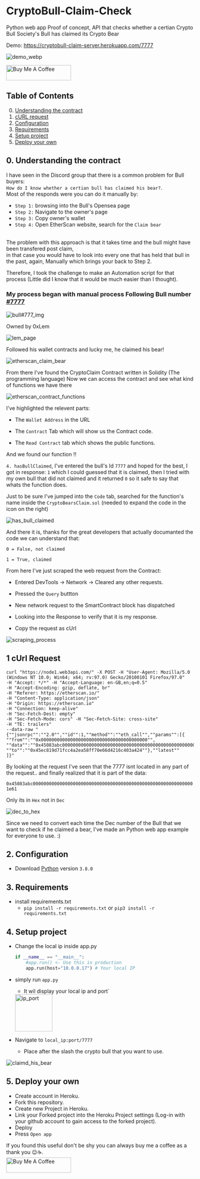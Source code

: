#  CryptoBull-Claim-Check

Python web app Proof of concept, API that checks whether a certian Crypto Bull Society's Bull has claimed its Crypto Bear

Demo: https://cryptobull-claim-server.herokuapp.com/7777

<img src="https://github.com/edenbd50/CryptoBull-Claim-Check/blob/main/images/demo_v2.webp" alt="demo_webp" >
	

<a href="https://www.buymeacoffee.com/peterpen5100" target="_blank"><img src="https://cdn.buymeacoffee.com/buttons/default-orange.png" alt="Buy Me A Coffee" height="41" width="174"></a>


	
## Table of Contents

<!-- MarkdownTOC -->
0. [Understanding the contract](#0.understandingthecontract)
1. [cURL request](#curlrequest)
2. [Configuration](#configuration)
3. [Requirements](#requirements)
4. [Setup project](#setupproject)
5. [Deploy your own](#deployyourown)
<!-- /MarkdownTOC -->

## 0. Understanding the contract

I have seen in the Discord group that there is a common problem for Bull buyers:</br>
`How do I know whether a certian bull has claimed his bear?`.</br>
Most of the responds were you can do it manually by:</br>
- `Step 1:` browsing into the Bull's Opensea page</br>
- `Step 2:` Navigate to the owner's page</br>
- `Step 3:` Copy owner's wallet</br>
- `Step 4:` Open EtherScan website, search for the `Claim bear`</br>
</br>
The problem with this approach is that it takes time and the bull might have been transfered post claim,</br>
in that case you would have to look into every one that has held that bull in the past, again, Manually which brings your back to Step 2.</br>


Therefore, I took the challenge to make an Automation script for that process (Little did I know that it would be much easier than I thought).</br>

### My process began with manual process Following Bull number [#7777](https://opensea.io/assets/0x469823c7b84264d1bafbcd6010e9cdf1cac305a3/7777)</br>


<img src="https://github.com/edenbd50/CryptoBull-Claim-Check/blob/main/images/bull_number_7777.png" alt="bull#777_img" >
 
Owned by 0xLem

<img src="https://github.com/edenbd50/CryptoBull-Claim-Check/blob/main/images/lem_page.png" alt="lem_page" >

Followed his wallet contracts and lucky me, he claimed his bear!

<img src="https://github.com/edenbd50/CryptoBull-Claim-Check/blob/main/images/etherscan_claim_bear.png" alt="etherscan_claim_bear" >

From there I've found the CryptoClaim Contract written in Solidity (The programming language)
Now we can access the contract and see what kind of functions we have there

<img src="https://github.com/edenbd50/CryptoBull-Claim-Check/blob/main/images/etherscan_contract_functions.png" alt="etherscan_contract_functions" > 

I've highlighted the relevent parts:

- The `Wallet Address` in the URL

- The `Contract` Tab which will show us the Contract code.

- The `Read Contract`  tab which shows the public functions.


And we found our function !!

`4. hasBullClaimed`, I've entered the bull's Id `7777` and hoped for the best, I got in response: `1` which I could guessed that it is claimed, then I tried with my own bull that did not claimed and it returned `0` so it safe to say that whats the function does.

Just to be sure I've jumped into the `Code` tab, searched for the function's name inside the `CryptoBearsClaim.sol` (needed to expand the code in the icon on the right)

<img src="https://github.com/edenbd50/CryptoBull-Claim-Check/blob/main/images/has_bull_claimed_solidity.png" alt="has_bull_claimed" > 

And there it is, thanks for the great developers that actually documanted the code we can understand that:

`0 = False, not claimed`

`1 = True, claimed`



From here I've just scraped the web request from the Contract:

- Entered DevTools -> Network -> Cleared any other requests.

- Pressed the `Query` buttton

- New network request to the SmartContract block has dispatched

- Looking into the Response to verify that it is my response.

- Copy the request as cUrl


<img src="https://github.com/edenbd50/CryptoBull-Claim-Check/blob/main/images/scraping_process.png" alt="scraping_process" > 


## 1 cUrl Request
```
curl "https://node1.web3api.com/" -X POST -H "User-Agent: Mozilla/5.0 (Windows NT 10.0; Win64; x64; rv:97.0) Gecko/20100101 Firefox/97.0" 
-H "Accept: */*" -H "Accept-Language: en-GB,en;q=0.5" 
-H "Accept-Encoding: gzip, deflate, br" 
-H "Referer: https://etherscan.io/"
-H "Content-Type: application/json"
-H "Origin: https://etherscan.io" 
-H "Connection: keep-alive" 
-H "Sec-Fetch-Dest: empty" 
-H "Sec-Fetch-Mode: cors" -H "Sec-Fetch-Site: cross-site" 
-H "TE: trailers" 
--data-raw "{""jsonrpc"":""2.0"",""id"":1,""method"":""eth_call"",""params"":[{
""from"":""0x0000000000000000000000000000000000000000"",
""data"":""0x45083abc0000000000000000000000000000000000000000000000000000000000001e61"",
""to"":""0x45ec819d71fcc4a2ea58ff70e66d4216c403a424""},""latest""
]}"
```


By looking at the request I've seen that the 7777 isnt located in any part of the request.. and finally realized that it is part of the data:

`0x45083abc0000000000000000000000000000000000000000000000000000000000001e61`

Only its in `Hex` not in `Dec` 

<img src="https://github.com/edenbd50/CryptoBull-Claim-Check/blob/main/images/dec_to_hex.png" alt="dec_to_hex" > 
 

Since we need to convert each time the Dec number of the Bull that we want to check if he claimed a bear, I've made an Python web app example for everyone to use. :)

  
  

## 2. Configuration
- Download [Python](https://www.python.org/downloads/release/python-380/) version `3.8.0`

## 3. Requirements
- install requirements.txt
	- `pip install -r requirements.txt` or `pip3 install -r requirements.txt`

## 4. Setup project
- Change the local ip inside app.py
	```python		
	if __name__ == "__main__":
		#app.run() <- Use this in production
		app.run(host="10.0.0.17") # Your local IP
	```
- simply run `app.py`
	- It wil display your local ip and port`
	<img src="https://github.com/edenbd50/CryptoBull-Claim-Check/blob/main/images/ip_port.png" alt="ip_port" height="100" >
 
	
- Navigate to `local_ip:port/7777`
	- Place after the slash the crypto bull that you want to use.
<img src="https://github.com/edenbd50/CryptoBull-Claim-Check/blob/main/images/claimd_his_bear_v2.png" alt="claimd_his_bear" > 


## 5. Deploy your own

- Create account in Heroku.
- Fork this repository.
- Create new Project in Heroku.
- Link your Forked project into the Heroku Project settings (Log-in with your github account to gain access to the forked project).
- Deploy 
- Press `Open app`




If you found this useful don't be shy you can always buy me a coffee as a thank you 😉☕.
<br>
<a href="https://www.buymeacoffee.com/peterpen5100" target="_blank"><img src="https://cdn.buymeacoffee.com/buttons/default-orange.png" alt="Buy Me A Coffee" height="41" width="174"></a>